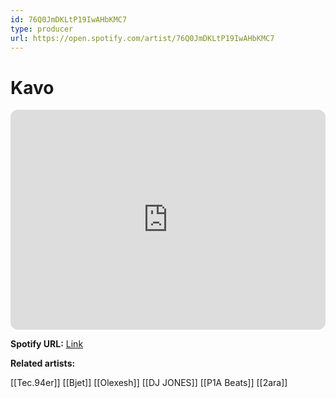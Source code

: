 ```yaml
---
id: 76Q0JmDKLtP19IwAHbKMC7
type: producer
url: https://open.spotify.com/artist/76Q0JmDKLtP19IwAHbKMC7
---
```

# Kavo

<iframe style="border-radius:12px" src="https://open.spotify.com/embed/artist/76Q0JmDKLtP19IwAHbKMC7" width="100%" height="352" frameBorder="0" allowfullscreen="" allow="autoplay; clipboard-write; encrypted-media; fullscreen; picture-in-picture" loading="lazy"></iframe>

**Spotify URL:** [Link](https://open.spotify.com/artist/76Q0JmDKLtP19IwAHbKMC7)

**Related artists:**

[[Tec.94er]]
[[Bjet]]
[[Olexesh]]
[[DJ JONES]]
[[P1A Beats]]
[[2ara]]

